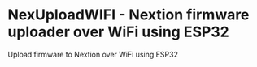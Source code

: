 # NexUploadWIFI - Nextion firmware uploader over WiFi using ESP32
Upload firmware to Nextion over WiFi using ESP32
